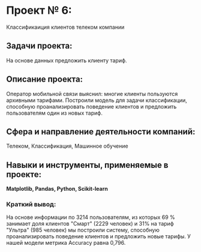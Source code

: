# Проект № 6: 
Классификаиция клиентов телеком компании

## Задачи проекта:
На основе данных предложить клиенту тариф.

## Описание проекта:
Оператор мобильной связи выяснил: многие клиенты пользуются архивными тарифами.
Построили модель для задачи классификации, способную проанализировать поведение клиентов и предложить пользователям один из новых тариф.


## Сфера и направление деятельности компаний:
Телеком, Классификация, Машинное обучение

## Навыки и инструменты, применяемые в проекте:
**Matplotlib, Pandas, Python, Scikit-learn**

### Краткий вывод:
На основе информации по 3214 пользователям, из которых 69 % занимает доля клиентов "Смарт" (2229 человек) и 31% на тариф "Ультра" (985 человек) мы построили систему, способную проанализировать поведение клиентов и предложить новые тарифы. У нашей модели метрика Accuracy равна 0,796.
